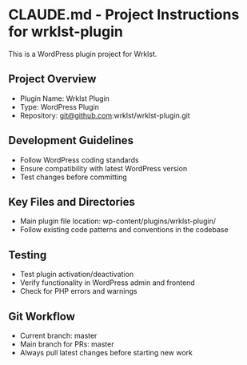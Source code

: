 # CLAUDE.md - Project Instructions for wrklst-plugin

This is a WordPress plugin project for Wrklst.

## Project Overview
- Plugin Name: Wrklst Plugin
- Type: WordPress Plugin
- Repository: git@github.com:wrklst/wrklst-plugin.git

## Development Guidelines
- Follow WordPress coding standards
- Ensure compatibility with latest WordPress version
- Test changes before committing

## Key Files and Directories
- Main plugin file location: wp-content/plugins/wrklst-plugin/
- Follow existing code patterns and conventions in the codebase

## Testing
- Test plugin activation/deactivation
- Verify functionality in WordPress admin and frontend
- Check for PHP errors and warnings

## Git Workflow
- Current branch: master
- Main branch for PRs: master
- Always pull latest changes before starting new work